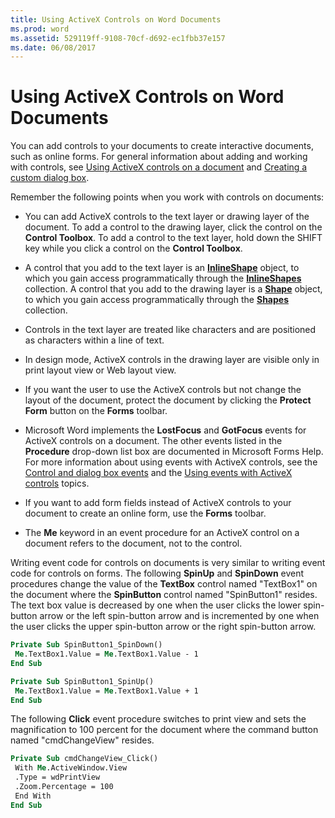 ```yaml
---
title: Using ActiveX Controls on Word Documents
ms.prod: word
ms.assetid: 529119ff-9108-70cf-d692-ec1fbb37e157
ms.date: 06/08/2017
---
```



# Using ActiveX Controls on Word Documents

You can add controls to your documents to create interactive documents, such as online forms. For general information about adding and working with controls, see  [Using ActiveX controls on a document](using-activex-controls-on-a-document-word.md) and [Creating a custom dialog box](creating-a-custom-dialog-box.md).

Remember the following points when you work with controls on documents:

- You can add ActiveX controls to the text layer or drawing layer of the document. To add a control to the drawing layer, click the control on the  **Control Toolbox**. To add a control to the text layer, hold down the SHIFT key while you click a control on the  **Control Toolbox**.
    
- A control that you add to the text layer is an  **[InlineShape](inlineshape-object-word.md)** object, to which you gain access programmatically through the **[InlineShapes](inlineshapes-object-word.md)** collection. A control that you add to the drawing layer is a **[Shape](shape-object-word.md)** object, to which you gain access programmatically through the **[Shapes](shapes-object-word.md)** collection.
    
- Controls in the text layer are treated like characters and are positioned as characters within a line of text.
    
- In design mode, ActiveX controls in the drawing layer are visible only in print layout view or Web layout view.
    
- If you want the user to use the ActiveX controls but not change the layout of the document, protect the document by clicking the  **Protect Form** button on the **Forms** toolbar.
    
- Microsoft Word implements the  **LostFocus** and **GotFocus** events for ActiveX controls on a document. The other events listed in the **Procedure** drop-down list box are documented in Microsoft Forms Help. For more information about using events with ActiveX controls, see the [Control and dialog box events](control-and-dialog-box-events-word.md) and the [Using events with ActiveX controls](using-events-with-activex-controls.md) topics.
    
- If you want to add form fields instead of ActiveX controls to your document to create an online form, use the  **Forms** toolbar.
    
- The  **Me** keyword in an event procedure for an ActiveX control on a document refers to the document, not to the control.
    
Writing event code for controls on documents is very similar to writing event code for controls on forms. The following  **SpinUp** and **SpinDown** event procedures change the value of the **TextBox** control named "TextBox1" on the document where the **SpinButton** control named "SpinButton1" resides. The text box value is decreased by one when the user clicks the lower spin-button arrow or the left spin-button arrow and is incremented by one when the user clicks the upper spin-button arrow or the right spin-button arrow.



```vb
Private Sub SpinButton1_SpinDown() 
 Me.TextBox1.Value = Me.TextBox1.Value - 1 
End Sub
```




```vb
Private Sub SpinButton1_SpinUp() 
 Me.TextBox1.Value = Me.TextBox1.Value + 1 
End Sub
```

The following  **Click** event procedure switches to print view and sets the magnification to 100 percent for the document where the command button named "cmdChangeView" resides.



```vb
Private Sub cmdChangeView_Click() 
 With Me.ActiveWindow.View 
 .Type = wdPrintView 
 .Zoom.Percentage = 100 
 End With 
End Sub
```


